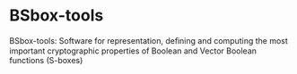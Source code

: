 # BSbox-tools
BSbox-tools: Software for representation, deﬁning and computing the most important cryptographic properties of Boolean and Vector Boolean functions (S-boxes)
